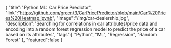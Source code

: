 {
    "title":"Python ML: Car Price Predictor",
    "link":"https://github.com/greent3/CarPricePredictor/blob/main/Car%20Prices%20Heatmap.ipynb",
    "image":"/img/car-dealership.jpg",
    "description":"Searching for correlations in car attributes/price data and encoding into a random forest regression model to predict the price of a car based on its attributes",
    "tags":[
          "Python",
          "ML",
          "Regression",
          "Random Forest"
        ],
    "featured":false
}
